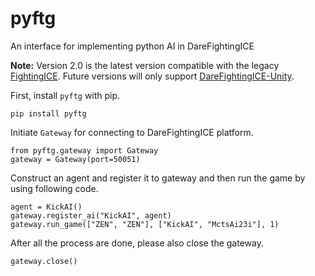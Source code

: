 # pyftg

An interface for implementing python AI in DareFightingICE

**Note:** Version 2.0 is the latest version compatible with the legacy [FightingICE](https://github.com/TeamFightingICE/FightingICE). Future versions will only support [DareFightingICE-Unity](https://github.com/TeamFightingICE/DareFightingICE-Unity).

First, install `pyftg` with pip.
```
pip install pyftg
```

Initiate `Gateway` for connecting to DareFightingICE platform.
```
from pyftg.gateway import Gateway
gateway = Gateway(port=50051)
```

Construct an agent and register it to gateway and then run the game by using following code.
```
agent = KickAI()
gateway.register_ai("KickAI", agent)
gateway.run_game(["ZEN", "ZEN"], ["KickAI", "MctsAi23i"], 1)
```

After all the process are done, please also close the gateway.
```
gateway.close()
```
